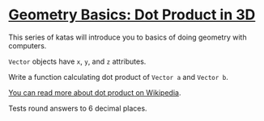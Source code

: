 # [Geometry Basics: Dot Product in  3D](https://www.codewars.com/kata/58e3ea29a33b52c1dc0000c0)
This series of katas will introduce you to basics of doing geometry with computers.

`Vector` objects have `x`, `y`, and `z` attributes.

Write a function calculating dot product of `Vector a` and `Vector b`.

[You can read more about dot product on Wikipedia](https://en.wikipedia.org/wiki/Dot_product).

Tests round answers to 6 decimal places.

